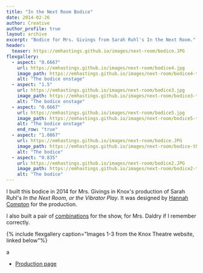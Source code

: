 ```yaml
---
title: "In the Next Room Bodice"
date: 2014-02-26
author: Creative
author_profile: true
layout: archive
excerpt: "Bodice for Mrs. Givings from Sarah Ruhl's In the Next Room."
header:
  teaser: https://emhastings.github.io/images/next-room/bodice.JPG
flexgallery:
  - aspect: "0.6667"
    url: https://emhastings.github.io/images/next-room/bodice4.jpg
    image_path: https://emhastings.github.io/images/next-room/bodice4-th.jpg
    alt: "The bodice onstage"  
  - aspect: "1.5"
    url: https://emhastings.github.io/images/next-room/bodice3.jpg
    image_path: https://emhastings.github.io/images/next-room/bodice3-th.jpg
    alt: "The bodice onstage"  
  - aspect: "0.6667"
    url: https://emhastings.github.io/images/next-room/bodice5.jpg
    image_path: https://emhastings.github.io/images/next-room/bodice5-th.jpg
    alt: "The bodice onstage"
    end_row: "true"
  - aspect: "1.0867"
    url: https://emhastings.github.io/images/next-room/bodice.JPG
    image_path: https://emhastings.github.io/images/next-room/bodice-th.jpg
    alt: "The bodice"
  - aspect: "0.835"
    url: https://emhastings.github.io/images/next-room/bodice2.JPG
    image_path: https://emhastings.github.io/images/next-room/bodice2-th.jpg
    alt: "The bodice"
---
```


I built this bodice in 2014 for Mrs. Givings in Knox's production of Sarah Ruhl's _In the Next Room, or the Vibrator Play_. It was designed by [Hannah Compton](https://www.hannahcomptondesign.com/) for the production.

I also built a pair of [combinations](https://www.google.com/search?q=combination+edwardian&rlz=1C1GCEV_en&source=lnms&tbm=isch&sa=X&ved=0ahUKEwjL9aizw7jjAhXRAp0JHQuBBI4Q_AUIESgC&biw=1536&bih=722&dpr=1.25) for the show, for Mrs. Daldry if I remember correctly.

{% include flexgallery caption="Images 1-3 from the Knox Theatre website, linked below"%}

a
* [Production page](https://knoxtheatre.org/play/In_the_Next_Room_or_the_Vibrator_Play)


